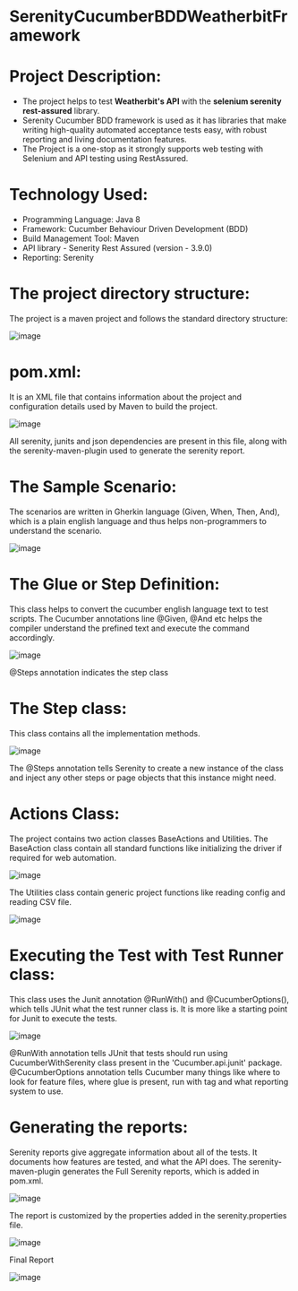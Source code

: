 # SerenityCucumberBDDWeatherbitFramework

# Project Description:
* The project helps to test **Weatherbit's API** with the **selenium serenity rest-assured** library.
* Serenity Cucumber BDD framework is used as it has libraries that make writing high-quality automated acceptance tests easy, with robust reporting and living  documentation features.
* The Project is a one-stop as it strongly supports web testing with Selenium and API testing using RestAssured.

# Technology Used:
* Programming Language: Java 8
* Framework: Cucumber Behaviour Driven Development (BDD)
* Build Management Tool: Maven 
* API library - Senerity Rest Assured (version - 3.9.0)
* Reporting: Serenity

# The project directory structure:

The project is a maven project and follows the standard directory structure:

![image](https://github.com/nsarode09/SerenityCucumberBDDWeatherbitFramework/assets/139661841/e4e25805-050b-4417-991c-8226080acf68)

# pom.xml:

It is an XML file that contains information about the project and configuration details used by Maven to build the project.

![image](https://github.com/nsarode09/SerenityCucumberBDDWeatherbitFramework/assets/139661841/f1f7d9ae-fca6-45c4-b45c-98fc809e78ae)

All serenity, junits and json dependencies are present in this file, along with the serenity-maven-plugin used to generate the serenity report.

# The Sample Scenario:

The scenarios are written in Gherkin language (Given, When, Then, And), which is a plain english language and thus helps non-programmers to understand the scenario.

![image](https://github.com/nsarode09/SerenityCucumberBDDWeatherbitFramework/assets/139661841/1ccc43ae-1de5-40e6-98e8-cf1dc5b93eb4)


# The Glue or Step Definition:

This class helps to convert the cucumber english language text to test scripts. The Cucumber annotations line @Given, @And etc helps the compiler understand the prefined text and execute the command accordingly.

![image](https://github.com/nsarode09/SerenityCucumberBDDWeatherbitFramework/assets/139661841/d0c980af-3d53-4844-b872-a24c70519b2b)

@Steps annotation indicates the step class

# The Step class:

This class contains all the implementation methods.

![image](https://github.com/nsarode09/SerenityCucumberBDDWeatherbitFramework/assets/139661841/7d457ea3-2ebb-4c94-9e19-e5bb6419e66b)

The @Steps annotation tells Serenity to create a new instance of the class and inject any other steps or page objects that this instance might need.

# Actions Class:

The project contains two action classes BaseActions and Utilities.
The BaseAction class contain all standard functions like initializing the driver if required for web automation.

![image](https://github.com/nsarode09/SerenityCucumberBDDWeatherbitFramework/assets/139661841/43e1590a-8639-4459-8498-a5a0467935e8)

The Utilities class contain generic project functions like reading config and reading CSV file.

![image](https://github.com/nsarode09/SerenityCucumberBDDWeatherbitFramework/assets/139661841/5114c3d5-b6bc-47c5-9c1b-68382046611d)

# Executing the Test with Test Runner class:

This class uses the Junit annotation @RunWith() and @CucumberOptions(), which tells JUnit what the test runner class is. It is more like a starting point for Junit to execute the tests.

![image](https://github.com/nsarode09/SerenityCucumberBDDWeatherbitFramework/assets/139661841/54deeda6-7023-4bab-9d15-44e9baa9d6cd)

@RunWith annotation tells JUnit that tests should run using CucumberWithSerenity class present in the 'Cucumber.api.junit' package.
@CucumberOptions annotation tells Cucumber many things like where to look for feature files, where glue is present, run with tag and what reporting system to use.

# Generating the reports:

Serenity reports give aggregate information about all of the tests. It documents how features are tested, and what the API does.
The serenity-maven-plugin generates the Full Serenity reports, which is added in pom.xml.

![image](https://github.com/nsarode09/SerenityCucumberBDDWeatherbitFramework/assets/139661841/a361daae-ac63-45b7-8b6e-0d7f885e0b28)

The report is customized by the properties added in the serenity.properties file.

![image](https://github.com/nsarode09/SerenityCucumberBDDWeatherbitFramework/assets/139661841/d398c902-bc03-4efe-a3f5-fb466dd4b06d)

Final Report

![image](https://github.com/nsarode09/SerenityCucumberBDDWeatherbitFramework/assets/139661841/0b29808a-78e2-4ad7-80a5-b8d37665ce61)

